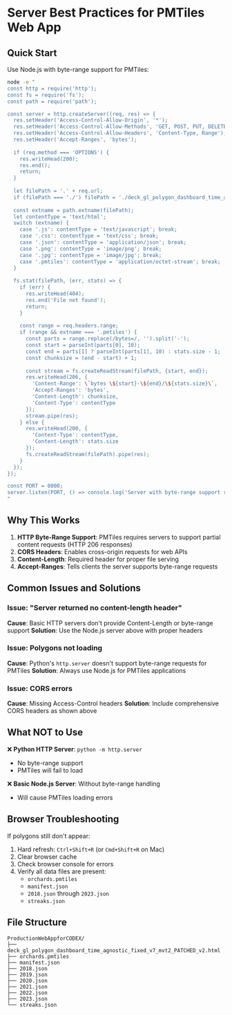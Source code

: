 # Server Best Practices for PMTiles Web App

## Quick Start

Use Node.js with byte-range support for PMTiles:

```bash
node -e "
const http = require('http');
const fs = require('fs');
const path = require('path');

const server = http.createServer((req, res) => {
  res.setHeader('Access-Control-Allow-Origin', '*');
  res.setHeader('Access-Control-Allow-Methods', 'GET, POST, PUT, DELETE, OPTIONS');
  res.setHeader('Access-Control-Allow-Headers', 'Content-Type, Range');
  res.setHeader('Accept-Ranges', 'bytes');
  
  if (req.method === 'OPTIONS') {
    res.writeHead(200);
    res.end();
    return;
  }
  
  let filePath = '.' + req.url;
  if (filePath === './') filePath = './deck_gl_polygon_dashboard_time_agnostic_fixed_v7_mvt2_PATCHED_v2.html';
  
  const extname = path.extname(filePath);
  let contentType = 'text/html';
  switch (extname) {
    case '.js': contentType = 'text/javascript'; break;
    case '.css': contentType = 'text/css'; break;
    case '.json': contentType = 'application/json'; break;
    case '.png': contentType = 'image/png'; break;
    case '.jpg': contentType = 'image/jpg'; break;
    case '.pmtiles': contentType = 'application/octet-stream'; break;
  }
  
  fs.stat(filePath, (err, stats) => {
    if (err) {
      res.writeHead(404);
      res.end('File not found');
      return;
    }
    
    const range = req.headers.range;
    if (range && extname === '.pmtiles') {
      const parts = range.replace(/bytes=/, '').split('-');
      const start = parseInt(parts[0], 10);
      const end = parts[1] ? parseInt(parts[1], 10) : stats.size - 1;
      const chunksize = (end - start) + 1;
      
      const stream = fs.createReadStream(filePath, {start, end});
      res.writeHead(206, {
        'Content-Range': \`bytes \${start}-\${end}/\${stats.size}\`,
        'Accept-Ranges': 'bytes',
        'Content-Length': chunksize,
        'Content-Type': contentType
      });
      stream.pipe(res);
    } else {
      res.writeHead(200, {
        'Content-Type': contentType,
        'Content-Length': stats.size
      });
      fs.createReadStream(filePath).pipe(res);
    }
  });
});

const PORT = 8000;
server.listen(PORT, () => console.log('Server with byte-range support running at http://localhost:' + PORT));
"
```

## Why This Works

1. **HTTP Byte-Range Support**: PMTiles requires servers to support partial content requests (HTTP 206 responses)
2. **CORS Headers**: Enables cross-origin requests for web APIs
3. **Content-Length**: Required header for proper file serving
4. **Accept-Ranges**: Tells clients the server supports byte-range requests

## Common Issues and Solutions

### Issue: "Server returned no content-length header"
**Cause**: Basic HTTP servers don't provide Content-Length or byte-range support
**Solution**: Use the Node.js server above with proper headers

### Issue: Polygons not loading
**Cause**: Python's `http.server` doesn't support byte-range requests for PMTiles
**Solution**: Always use Node.js for PMTiles applications

### Issue: CORS errors
**Cause**: Missing Access-Control headers
**Solution**: Include comprehensive CORS headers as shown above

## What NOT to Use

❌ **Python HTTP Server**: `python -m http.server`
- No byte-range support
- PMTiles will fail to load

❌ **Basic Node.js Server**: Without byte-range handling
- Will cause PMTiles loading errors

## Browser Troubleshooting

If polygons still don't appear:
1. Hard refresh: `Ctrl+Shift+R` (or `Cmd+Shift+R` on Mac)
2. Clear browser cache
3. Check browser console for errors
4. Verify all data files are present:
   - `orchards.pmtiles`
   - `manifest.json`
   - `2018.json` through `2023.json`
   - `streaks.json`

## File Structure
```
ProductionWebAppforCODEX/
├── deck_gl_polygon_dashboard_time_agnostic_fixed_v7_mvt2_PATCHED_v2.html
├── orchards.pmtiles
├── manifest.json
├── 2018.json
├── 2019.json
├── 2020.json
├── 2021.json
├── 2022.json
├── 2023.json
└── streaks.json
```